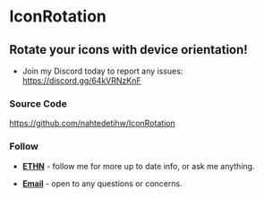 # IconRotation

## Rotate your icons with device orientation!

* Join my Discord today to report any issues: https://discord.gg/64kVRNzKnF

### Source Code
https://github.com/nahtedetihw/IconRotation

### Follow

* [**ETHN**](https://twitter.com/ethanwhited) - follow me for more up to date info, or ask me anything.

* [**Email**](mailto:ethanwhited2208@gmail.com) - open to any questions or concerns.
